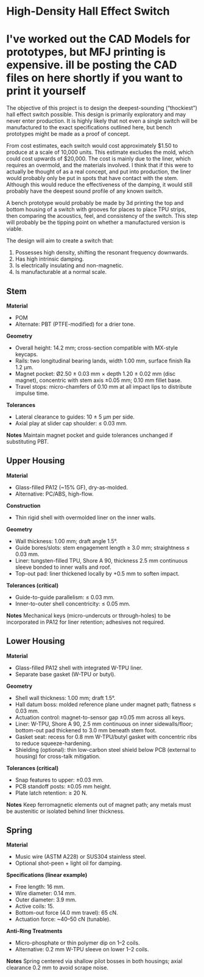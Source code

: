 # High-Density Hall Effect Switch

# I've worked out the CAD Models for prototypes, but MFJ printing is expensive. ill be posting the CAD files on here shortly if you want to print it yourself

The objective of this project is to design the deepest-sounding (“thockiest”) hall effect switch possible. This design is primarily exploratory and may never enter production. It is highly likely that not even a single switch will be manufactured to the exact specifications outlined here, but bench prototypes might be made as a proof of concept.

From cost estimates, each switch would cost approximately $1.50 to produce at a scale of 10,000 units. This estimate excludes the mold, which could cost upwards of $20,000. The cost is mainly due to the liner, which requires an overmold, and the materials involved.
I think that if this were to actually be thought of as a real concept, and put into production, the liner would probably only be put in spots that have contact with the stem. Although this would reduce the effectiveness of the damping, it would still probably have the deepest sound profile of any known switch.

A bench prototype would probably be made by 3d printing the top and bottom housing of a switch with grooves for places to place TPU strips, then comparing the acoustics, feel, and consistency of the switch. This step will probably be the tipping point on whether a manufactured version is viable.

The design will aim to create a switch that:
1. Possesses high density, shifting the resonant frequency downwards.
2. Has high intrinsic damping.
3. Is electrically insulating and non-magnetic.
4. Is manufacturable at a normal scale.

## Stem

**Material**

* POM
* Alternate: PBT (PTFE-modified) for a drier tone.

**Geometry**

* Overall height: 14.2 mm; cross-section compatible with MX-style keycaps.
* Rails: two longitudinal bearing lands, width 1.00 mm, surface finish Ra 1.2 µm.
* Magnet pocket: Ø2.50 ± 0.03 mm × depth 1.20 ± 0.02 mm (disc magnet), concentric with stem axis ±0.05 mm; 0.10 mm fillet base.
* Travel stops: micro-chamfers of 0.10 mm at all impact lips to distribute impulse time.

**Tolerances**

* Lateral clearance to guides: 10 ± 5 µm per side.
* Axial play at slider cap shoulder: ≤ 0.03 mm.

**Notes**
Maintain magnet pocket and guide tolerances unchanged if substituting PBT.

## Upper Housing

**Material**

* Glass-filled PA12 (\~15% GF), dry-as-molded.
* Alternative: PC/ABS, high-flow.

**Construction**

* Thin rigid shell with overmolded liner on the inner walls.

**Geometry**

* Wall thickness: 1.00 mm; draft angle 1.5°.
* Guide bores/slots: stem engagement length ≥ 3.0 mm; straightness ≤ 0.03 mm.
* Liner: tungsten-filled TPU, Shore A 90, thickness 2.5 mm continuous sleeve bonded to inner walls and roof.
* Top-out pad: liner thickened locally by +0.5 mm to soften impact.

**Tolerances (critical)**

* Guide-to-guide parallelism: ≤ 0.03 mm.
* Inner-to-outer shell concentricity: ≤ 0.05 mm.

**Notes**
Mechanical keys (micro-undercuts or through-holes) to be incorporated in PA12 for liner retention; adhesives not required.

## Lower Housing

**Material**

* Glass-filled PA12 shell with integrated W-TPU liner.
* Separate base gasket (W-TPU or butyl).

**Geometry**

* Shell wall thickness: 1.00 mm; draft 1.5°.
* Hall datum boss: molded reference plane under magnet path; flatness ≤ 0.03 mm.
* Actuation control: magnet-to-sensor gap ±0.05 mm across all keys.
* Liner: W-TPU, Shore A 90, 2.5 mm continuous on inner sidewalls/floor; bottom-out pad thickened to 3.0 mm beneath stem foot.
* Gasket seat: recess for 0.8 mm W-TPU/butyl gasket with concentric ribs to reduce squeeze-hardening.
* Shielding (optional): thin low-carbon steel shield below PCB (external to housing) for cross-talk mitigation.

**Tolerances (critical)**

* Snap features to upper: ±0.03 mm.
* PCB standoff posts: ±0.05 mm height.
* Plate latch retention: ≥ 20 N.

**Notes**
Keep ferromagnetic elements out of magnet path; any metals must be austenitic or isolated behind liner thickness.

## Spring

**Material**

* Music wire (ASTM A228) or SUS304 stainless steel.
* Optional shot-peen + light oil for damping.

**Specifications (linear example)**

* Free length: 16 mm.
* Wire diameter: 0.14 mm.
* Outer diameter: 3.9 mm.
* Active coils: 15.
* Bottom-out force (4.0 mm travel): 65 cN.
* Actuation force: \~40–50 cN (tunable).

**Anti-Ring Treatments**

* Micro-phosphate or thin polymer dip on 1–2 coils.
* Alternative: 0.2 mm W-TPU sleeve on lower 1–2 coils.

**Notes**
Spring centered via shallow pilot bosses in both housings; axial clearance 0.2 mm to avoid scrape noise.
